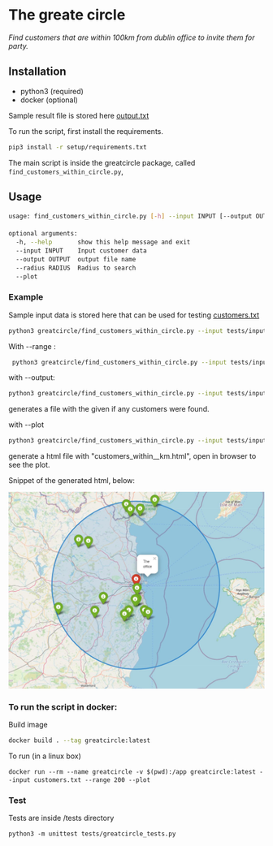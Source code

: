 # The greate circle

*Find customers that are within 100km from dublin office to invite them for party.*

## Installation

* python3 (required)
* docker (optional)

Sample result file is stored here [output.txt](docs/output.txt)

To run the script, first install the requirements.

```bash
pip3 install -r setup/requirements.txt 
``` 

The main script is inside the greatcircle package, called `find_customers_within_circle.py`,

## Usage
```bash
usage: find_customers_within_circle.py [-h] --input INPUT [--output OUTPUT] [--radius RADIUS] [--plot]

optional arguments:
  -h, --help       show this help message and exit
  --input INPUT    Input customer data
  --output OUTPUT  output file name
  --radius RADIUS  Radius to search
  --plot
```

### Example 

Sample input data is stored here that can be used for testing [customers.txt](/tests/input/customers.txt)


```bash
python3 greatcircle/find_customers_within_circle.py --input tests/input/customers.txt 
``` 

With --range : 

```bash
 python3 greatcircle/find_customers_within_circle.py --input tests/input/customers.txt --range 200 
```

with --output: 

```bash
python3 greatcircle/find_customers_within_circle.py --input tests/input/customers.txt --output customers_within_100km.txt
```
generates a file with the given if any customers were found. 

with --plot

```bash
python3 greatcircle/find_customers_within_circle.py --input tests/input/customers.txt --plot
```

generate a html file with "customers_within_<range>_km.html", open in browser to see the plot.

Snippet of the generated html, below:

![Customers within 100k sample](docs/customers_within_100_km.jpeg)

### To run the script in docker:

Build image 

```bash
docker build . --tag greatcircle:latest
``` 

To run (in a linux box)
```
docker run --rm --name greatcircle -v $(pwd):/app greatcircle:latest --input customers.txt --range 200 --plot
```

### Test

Tests are inside /tests directory

```
python3 -m unittest tests/greatcircle_tests.py
```
















